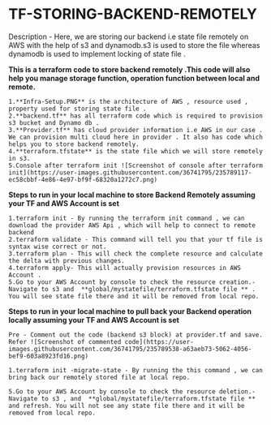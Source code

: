 # TF-STORING-BACKEND-REMOTELY
Description - Here, we are storing our backend i.e state file remotely on AWS with the help of s3 and dynamodb.s3 is used to store the file whereas dynamodb is used to implement locking of state file .


**This is a terraform code to store backend remotely .This code will also help you manage storage function, operation function between local and remote.**
```
1.**Infra-Setup.PNG** is the architecture of AWS , resource used , property used for storing state file .
2.**backend.tf** has all terraform code which is required to provision s3 bucket and Dynamo db .
3.**Provider.tf** has cloud provider information i.e AWS in our case . We can provision multi cloud here in provider . It also has code which helps you to store backend remotely. 
4.**terraform.tfstate** is the state file which we will store remotely in s3. 
5.Console after terraform init ![Screenshot of console after terraform init](https://user-images.githubusercontent.com/36741795/235789117-ec58cbbf-4e86-4e97-bf9f-68320a1272c7.png)

```
**Steps to run in your local machine to store Backend Remotely assuming your TF and AWS Account is set** 
```
1.terraform init - By running the terraform init command , we can download the provider AWS Api , which will help to connect to remote backend
2.terraform validate - This command will tell you that your tf file is syntax wise correct or not.
3.terraform plan - This will check the complete resource and calculate the delta with previous changes.
4.terraform apply- This will actually provision resources in AWS Account .
5.Go to your AWS Account by console to check the resource creation.- Navigate to s3 and  **global/mystatefile/terraform.tfstate file ** . You will see state file there and it will be removed from local repo.
```

**Steps to run in your local machine to pull back your Backend operation locally assuming your TF and AWS Account is set** 
```
Pre - Comment out the code (backend s3 block) at provider.tf and save. Refer ![Screenshot of commented code](https://user-images.githubusercontent.com/36741795/235789538-a63aeb73-5062-4056-bef9-603a8923fd16.png)

1.terraform init -migrate-state - By running the this command , we can bring back our remotely stored file at local repo.

5.Go to your AWS Account by console to check the resource deletion.- Navigate to s3 , and  **global/mystatefile/terraform.tfstate file ** and refresh. You will not see any state file there and it will be removed from local repo.
```
